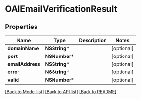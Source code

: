 # OAIEmailVerificationResult

## Properties
Name | Type | Description | Notes
------------ | ------------- | ------------- | -------------
**domainName** | **NSString*** |  | [optional] 
**port** | **NSNumber*** |  | [optional] 
**emailAddress** | **NSString*** |  | [optional] 
**error** | **NSString*** |  | [optional] 
**valid** | **NSNumber*** |  | [optional] 

[[Back to Model list]](../README#documentation-for-models) [[Back to API list]](../README#documentation-for-api-endpoints) [[Back to README]](../README)


